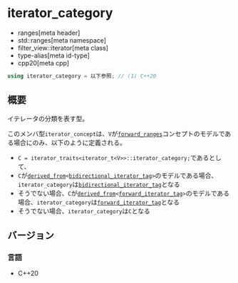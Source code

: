 # iterator_category
* ranges[meta header]
* std::ranges[meta namespace]
* filter_view::iterator[meta class]
* type-alias[meta id-type]
* cpp20[meta cpp]

```cpp
using iterator_category = 以下参照; // (1) C++20
```

## 概要
イテレータの分類を表す型。

このメンバ型`iterator_concept`は、`V`が[`forward_ranges`](/reference/ranges/forward_range.md)コンセプトのモデルである場合にのみ、以下のように定義される。

- `C = iterator_traits<iterator_t<V>>::iterator_category;`であるとして、
- `C`が[`derived_from`](/reference/concepts/derived_from.md)`<`[`bidirectional_iterator_tag`](/reference/iterator/iterator_tag.md)`>`のモデルである場合、`iterator_category`は[`bidirectional_iterator_tag`](/reference/iterator/iterator_tag.md)となる
- そうでない場合、`C`が[`derived_from`](/reference/concepts/derived_from.md)`<`[`forward_iterator_tag`](/reference/iterator/iterator_tag.md)`>`のモデルである場合、`iterator_category`は[`forward_iterator_tag`](/reference/iterator/iterator_tag.md)となる
- そうでない場合、`iterator_category`は`C`となる


## バージョン
### 言語
- C++20
